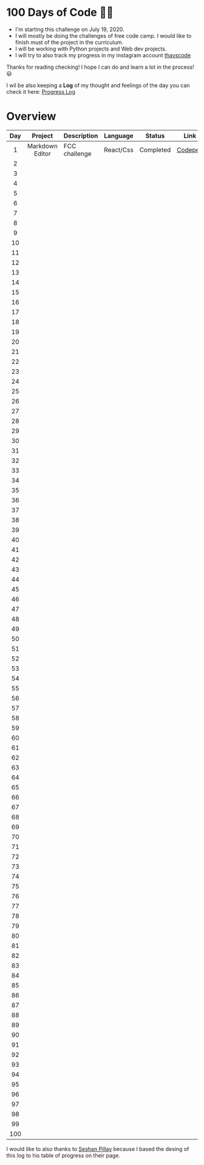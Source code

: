 # 100 Days of Code 👩‍💻
- I'm starting this challenge on July 19, 2020.
- I will mostly be doing the challenges of free code camp. I would like to finish must of the project in the curriculum.
- I will be working with Python projects and Web dev projects. 
- I will try to also track my progress in my instagram account [thavscode](https://www.instagram.com/thavcodes/)

Thanks for reading checking! I hope I can do and learn a lot in the process! 😃

I wil be also keeping a **Log** of my thought and feelings of the day you can check it here: [Progress Log](https://github.com/milg15/100-days-of-code/blob/master/log.md)
# Overview

| Day | Project | Description | Language | Status | Link | Log |
|:---:|:-------:|-------------|----------|--------|------|:---:|
|   1   | Markdown Editor | FCC challenge | React/Css | Completed | [Codepen](https://codepen.io/mariailg/full/abdPoby) |[Day 1](https://github.com/milg15/100-days-of-code/blob/master/log.md#day-1-july-19-sunday)|
|  2  |         |             |          |        |      |     |
|  3  |         |             |          |        |      |     |
|  4  |         |             |          |        |      |     |
|  5  |         |             |          |        |      |     |
|  6  |         |             |          |        |      |     |
|  7  |         |             |          |        |      |     |
|  8  |         |             |          |        |      |     |
|  9  |         |             |          |        |      |     |
|  10 |         |             |          |        |      |     |
|  11 |         |             |          |        |      |     |
|  12 |         |             |          |        |      |     |
|  13 |         |             |          |        |      |     |
|  14 |         |             |          |        |      |     |
|  15 |         |             |          |        |      |     |
|  16 |         |             |          |        |      |     |
|  17 |         |             |          |        |      |     |
|  18 |         |             |          |        |      |     |
|  19 |         |             |          |        |      |     |
|  20 |         |             |          |        |      |     |
|  21 |         |             |          |        |      |     |
|  22 |         |             |          |        |      |     |
|  23 |         |             |          |        |      |     |
|  24 |         |             |          |        |      |     |
|  25 |         |             |          |        |      |     |
|  26 |         |             |          |        |      |     |
|  27 |         |             |          |        |      |     |
|  28 |         |             |          |        |      |     |
|  29 |         |             |          |        |      |     |
|  30 |         |             |          |        |      |     |
|  31 |         |             |          |        |      |     |
|  32 |         |             |          |        |      |     |
|  33 |         |             |          |        |      |     |
|  34 |         |             |          |        |      |     |
|  35 |         |             |          |        |      |     |
|  36 |         |             |          |        |      |     |
|  37 |         |             |          |        |      |     |
|  38 |         |             |          |        |      |     |
|  39 |         |             |          |        |      |     |
|  40 |         |             |          |        |      |     |
|  41 |         |             |          |        |      |     |
|  42 |         |             |          |        |      |     |
|  43 |         |             |          |        |      |     |
|  44 |         |             |          |        |      |     |
|  45 |         |             |          |        |      |     |
|  46 |         |             |          |        |      |     |
|  47 |         |             |          |        |      |     |
|  48 |         |             |          |        |      |     |
|  49 |         |             |          |        |      |     |
|  50 |         |             |          |        |      |     |
|  51 |         |             |          |        |      |     |
|  52 |         |             |          |        |      |     |
|  53 |         |             |          |        |      |     |
|  54 |         |             |          |        |      |     |
|  55 |         |             |          |        |      |     |
|  56 |         |             |          |        |      |     |
|  57 |         |             |          |        |      |     |
|  58 |         |             |          |        |      |     |
|  59 |         |             |          |        |      |     |
|  60 |         |             |          |        |      |     |
|  61 |         |             |          |        |      |     |
|  62 |         |             |          |        |      |     |
|  63 |         |             |          |        |      |     |
|  64 |         |             |          |        |      |     |
|  65 |         |             |          |        |      |     |
|  66 |         |             |          |        |      |     |
|  67 |         |             |          |        |      |     |
|  68 |         |             |          |        |      |     |
|  69 |         |             |          |        |      |     |
|  70 |         |             |          |        |      |     |
|  71 |         |             |          |        |      |     |
|  72 |         |             |          |        |      |     |
|  73 |         |             |          |        |      |     |
|  74 |         |             |          |        |      |     |
|  75 |         |             |          |        |      |     |
|  76 |         |             |          |        |      |     |
|  77 |         |             |          |        |      |     |
|  78 |         |             |          |        |      |     |
|  79 |         |             |          |        |      |     |
|  80 |         |             |          |        |      |     |
|  81 |         |             |          |        |      |     |
|  82 |         |             |          |        |      |     |
|  83 |         |             |          |        |      |     |
|  84 |         |             |          |        |      |     |
|  85 |         |             |          |        |      |     |
|  86 |         |             |          |        |      |     |
|  87 |         |             |          |        |      |     |
|  88 |         |             |          |        |      |     |
|  89 |         |             |          |        |      |     |
|  90 |         |             |          |        |      |     |
|  91 |         |             |          |        |      |     |
|  92 |         |             |          |        |      |     |
|  93 |         |             |          |        |      |     |
|  94 |         |             |          |        |      |     |
|  95 |         |             |          |        |      |     |
|  96 |         |             |          |        |      |     |
|  97 |         |             |          |        |      |     |
|  98 |         |             |          |        |      |     |
|  99 |         |             |          |        |      |     |
| 100 |         |             |          |        |      |     |


I would like to also thanks to [Seshan Pillay](https://github.com/SeshanPillay25/100-days-of-code) because I based the desing of this log to his table of progress on their page.
